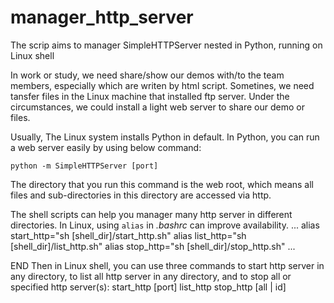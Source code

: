 # manager_http_server
The scrip aims to manager SimpleHTTPServer nested in Python, running on Linux shell

In work or study, we need share/show our demos with/to the team members, especially which are writen by html script. Sometines, we need tansfer files in the Linux machine that installed ftp server. Under the circumstances, we could install a light web server to share our demo or files. 

Usually, The Linux system installs Python in default. In Python, you can run a web server easily by using below command:

	python -m SimpleHTTPServer [port]

The directory that you run this command is the web root, which means all files and sub-directories in this directory are accessed via http.

The shell scripts can help you manager many http server in different directories. In Linux, using `alias` in *.bashrc* can improve availability.
	...
	alias start_http="sh [shell_dir]/start_http.sh"
	alias list_http="sh [shell_dir]/list_http.sh"
	alias stop_http="sh [shell_dir]/stop_http.sh"
	...

END
Then in Linux shell, you can use three commands to start http server in any directory, to list all http server in any directory, and to stop all or specified http server(s):
    start\_http [port]
    list\_http
    stop\_http [all | id]
